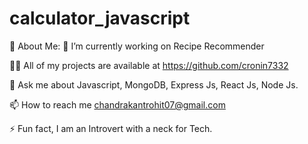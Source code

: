 # calculator_javascript

💫 About Me:
🔭 I’m currently working on Recipe Recommender

👨‍💻 All of my projects are available at https://github.com/cronin7332

💬 Ask me about Javascript, MongoDB, Express Js, React Js, Node Js.

📫 How to reach me chandrakantrohit07@gmail.com

⚡ Fun fact, I am an Introvert with a neck for Tech.
